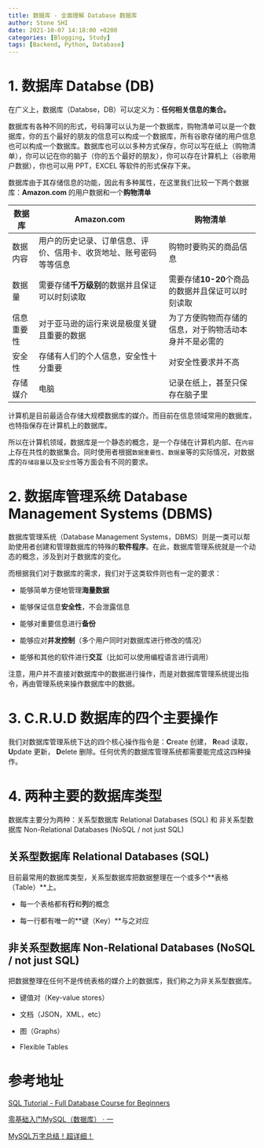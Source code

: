 ```yaml
---
title: 数据库 - 全面理解 Database 数据库
author: Stone SHI
date: 2021-10-07 14:18:00 +0200
categories: [Blogging, Study]
tags: [Backend, Python, Database]
---
```


# 1. 数据库 Databse (DB)

在广义上，数据库（Databse，DB）可以定义为：**任何相关信息的集合。**

数据库有各种不同的形式，号码簿可以认为是一个数据库，购物清单可以是一个数据库，你的五个最好的朋友的信息可以构成一个数据库，所有谷歌存储的用户信息也可以构成一个数据库。数据库也可以以多种方式保存，你可以写在纸上（购物清单），你可以记在你的脑子（你的五个最好的朋友），你可以存在计算机上（谷歌用户数据），你也可以用 PPT，EXCEL 等软件的形式保存下来。

数据库由于其存储信息的功能，因此有多种属性，在这里我们比较一下两个数据库：**Amazon.com** 的用户数据和一个**购物清单**

| 数据库 | Amazon.com | 购物清单 |
|---------- | ---------- | ------- |
| 数据内容 | 用户的历史记录、订单信息、评价、信用卡、收货地址、账号密码等等信息 | 购物时要购买的商品信息 |
| 数据量 | 需要存储**千万级别**的数据并且保证可以时刻读取 | 需要存储**10-20**个商品的数据并且保证可以时刻读取 |
| 信息重要性| 对于亚马逊的运行来说是极度关键且重要的数据 | 为了方便购物而存储的信息，对于购物活动本身并不是必需的 |
| 安全性 | 存储有人们的个人信息，安全性十分重要 | 对安全性要求并不高 |
| 存储媒介 | 电脑 | 记录在纸上，甚至只保存在脑子里 |

计算机是目前最适合存储大规模数据库的媒介。而目前在信息领域常用的数据库，也特指保存在计算机上的数据库。

所以在计算机领域，数据库是一个静态的概念，是一个存储在计算机内部、在`内容`上存在共性的数据集合。同时使用者根据`数据重要性`、`数据量`等的实际情况，对数据库的`存储容量`以及`安全性`等方面会有不同的要求。

# 2. 数据库管理系统 Database Management Systems (DBMS)

数据库管理系统（Database Management Systems，DBMS）则是一类可以帮助使用者创建和管理数据库的特殊的**软件程序**。在此，数据库管理系统就是一个动态的概念，涉及到对于数据库的变化。

而根据我们对于数据库的需求，我们对于这类软件则也有一定的要求：

- 能够简单方便地管理**海量数据**

- 能够保证信息**安全性**，不会泄露信息

- 能够对重要信息进行**备份**

- 能够应对**并发控制**（多个用户同时对数据库进行修改的情况）

- 能够和其他的软件进行**交互**（比如可以使用编程语言进行调用）

注意，用户并不直接对数据库中的数据进行操作，而是对数据库管理系统提出指令，再由管理系统来操作数据库中的数据。

# 3. C.R.U.D 数据库的四个主要操作

我们对数据库管理系统下达的四个核心操作指令是：**C**reate 创建， **R**ead 读取， **U**pdate 更新， **D**elete 删除。任何优秀的数据库管理系统都需要能完成这四种操作。

# 4. 两种主要的数据库类型

数据库主要分为两种：关系型数据库 Relational Databases (SQL) 和 非关系型数据库 Non-Relational Databases (NoSQL / not just SQL)

## 关系型数据库 Relational Databases (SQL)

目前最常用的数据库类型，关系型数据库把数据整理在一个或多个**表格（Table）**上。

- 每一个表格都有**行**和**列**的概念

- 每一行都有唯一的**键（Key）**与之对应

## 非关系型数据库 Non-Relational Databases (NoSQL / not just SQL)

把数据整理在任何不是传统表格的媒介上的数据库，我们称之为非关系型数据库。

- 键值对（Key-value stores） 

- 文档（JSON，XML，etc）

- 图（Graphs）

- Flexible Tables

# 参考地址

[SQL Tutorial - Full Database Course for Beginners](https://www.youtube.com/watch?v=HXV3zeQKqGY&list=WL&index=3&t=7s)

[零基础入门MySQL（数据库） · 一](https://zhuanlan.zhihu.com/p/38932334)

[MySQL万字总结！超详细！](https://zhuanlan.zhihu.com/p/402198485)



